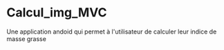 # Calcul_img_MVC
Une application andoid qui permet à l'utilisateur de calculer leur indice de masse grasse
